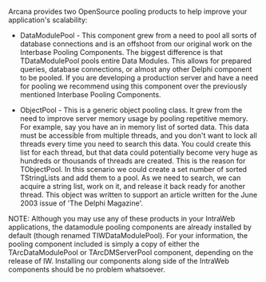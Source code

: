 Arcana provides two OpenSource pooling products to help improve your application's scalability:

  * DataModulePool - This component grew from a need to pool all sorts of database connections and is an offshoot from our original work on the Interbase Pooling Components. The biggest difference is that TDataModulePool pools entire Data Modules. This allows for prepared queries, database connections, or almost any other Delphi component to be pooled. If you are developing a production server and have a need for pooling we recommend using this component over the previously mentioned Interbase Pooling Components.

  * ObjectPool - This is a generic object pooling class. It grew from the need to improve server memory usage by pooling repetitive memory. For example, say you have an in memory list of sorted data. This data must be accessible from multiple threads, and you don't want to lock all threads every time you need to search this data. You could create this list for each thread, but that data could potentially become very huge as hundreds or thousands of threads are created. This is the reason for TObjectPool. In this scenario we could create a set number of sorted TStringLists and add them to a pool. As we need to search, we can acquire a string list, work on it, and release it back ready for another thread. This object was written to support an article written for the June 2003 issue of 'The Delphi Magazine'.


NOTE: Although you may use any of these products in your IntraWeb applications, the datamodule pooling components are already installed by default (though renamed TIWDataModulePool). For your information, the pooling component included is simply a copy of either the TArcDataModulePool or TArcDMServerPool component, depending on the release of IW. Installing our components along side of the IntraWeb components should be no problem whatsoever.